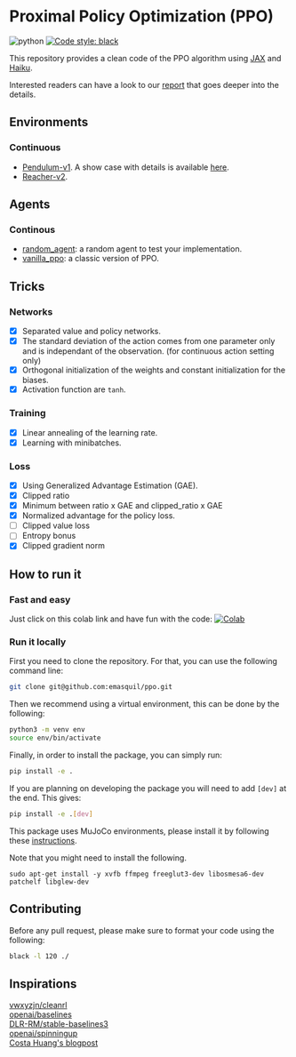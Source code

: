 # Proximal Policy Optimization (PPO)
![python](https://img.shields.io/badge/python-3.7%20|%203.8%20|%203.9-blue)
<a href="https://github.com/psf/black"><img alt="Code style: black" src="https://img.shields.io/badge/code%20style-black-000000.svg"></a>

This repository provides a clean code of the PPO algorithm using [JAX](https://github.com/google/jax) and [Haiku](https://github.com/deepmind/dm-haiku).

Interested readers can have a look to our [report](./report.pdf) that goes deeper into the details.

## Environments
### Continuous
- [Pendulum-v1](https://www.gymlibrary.ml/pages/environments/classic_control/pendulum). A show case with details is available [here](https://github.com/emasquil/ppo/blob/main/examples/Pendulum-v1.ipynb).
- [Reacher-v2](https://www.gymlibrary.ml/pages/environments/mujoco/reacher).

## Agents
### Continous 
- [random_agent](https://github.com/emasquil/ppo/blob/logger_actions/ppo/agents/random_agent.py): a random agent to test your implementation.
- [vanilla_ppo](https://github.com/emasquil/ppo/blob/logger_actions/ppo/agents/vanilla_ppo.py): a classic version of PPO.


## Tricks
### Networks
- [x] Separated value and policy networks.
- [x] The standard deviation of the action comes from one parameter only and is independant of the observation. (for continuous action setting only)
- [x] Orthogonal initialization of the weights and constant initialization for the biases.
- [x] Activation function are `tanh`.

### Training
- [x] Linear annealing of the learning rate.
- [x] Learning with minibatches.

### Loss
- [x] Using Generalized Advantage Estimation (GAE).
- [x] Clipped ratio  
- [x] Minimum between ratio x GAE and clipped_ratio x GAE
- [x] Normalized advantage for the policy loss.
- [ ] Clipped value loss
- [ ] Entropy bonus
- [x] Clipped gradient norm

## How to run it
### Fast and easy
Just click on this colab link and have fun with the code:
[![Colab](https://colab.research.google.com/assets/colab-badge.svg)](https://colab.research.google.com/github/emasquil/ppo/blob/main/ppo.ipynb)

### Run it locally
First you need to clone the repository. For that, you can use the following command line:
```Bash
git clone git@github.com:emasquil/ppo.git
```
Then we recommend using a virtual environment, this can be done by the following:
```Bash
python3 -m venv env
source env/bin/activate
```
Finally, in order to install the package, you can simply run:
```Bash
pip install -e .
```
If you are planning on developing the package you will need to add `[dev]` at the end. This gives:
```Bash
pip install -e .[dev]
```

This package uses MuJoCo environments, please install it by following these [instructions](https://github.com/openai/mujoco-py/).

Note that you might need to install the following.

```
sudo apt-get install -y xvfb ffmpeg freeglut3-dev libosmesa6-dev patchelf libglew-dev
```


## Contributing
Before any pull request, please make sure to format your code using the following:
```Bash
black -l 120 ./
```

## Inspirations

[vwxyzjn/cleanrl](https://github.com/vwxyzjn/cleanrl/blob/master/cleanrl/ppo_continuous_action.py)\
[openai/baselines](https://github.com/openai/baselines/blob/ea25b9e8b234e6ee1bca43083f8f3cf974143998/baselines/ppo2/model.py)\
[DLR-RM/stable-baselines3](https://github.com/DLR-RM/stable-baselines3/tree/master/stable_baselines3/ppo)\
[openai/spinningup](https://github.com/openai/spinningup/blob/master/spinup/algos/tf1/ppo/ppo.py)\
[Costa Huang's blogpost](https://costa.sh/blog-the-32-implementation-details-of-ppo.html)